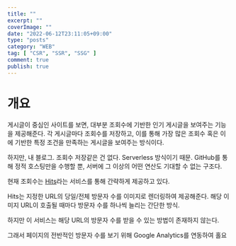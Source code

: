 ```yaml
---
title: ""
excerpt: ""
coverImage: ""
date: "2022-06-12T23:11:05+09:00"
type: "posts"
category: "WEB"
tag: [ "CSR", "SSR", "SSG" ]
comment: true
publish: true
---
```


# 개요

게시글이 중심인 사이트를 보면, 대부분 조회수에 기반한 인기 게시글을 보여주는 기능을 제공해준다. 각 게시글마다 조회수를 저장하고, 이를 통해 가장 많은 조회수 혹은 이에 기반한 특정 조건을 만족하는 게시글을 보여주는 방식이다.

하지만, 내 블로그. 조회수 저장같은 건 없다. Serverless 방식이기 때문. GitHub를 통해 정적 호스팅만을 수행할 뿐, 서버에 그 이상의 어떤 연산도 기대할 수 없는 구조다.

현재 조회수는 [Hits](https://hits.seeyoufarm.com/)라는 서비스를 통해 간략하게 제공하고 있다.

Hits는 지정한 URL의 당일/전체 방문자 수를 이미지로 렌더링하여 제공해준다. 해당 이미지 URL이 호출될 때마다 방문자 수를 하나씩 늘리는 간단한 방식.

하지만 이 서비스는 해당 URL의 방문자 수를 받을 수 있는 방법이 존재하지 않는다.

그래서 페이지의 전반적인 방문자 수를 보기 위해 Google Analytics를 연동하여 홀요
